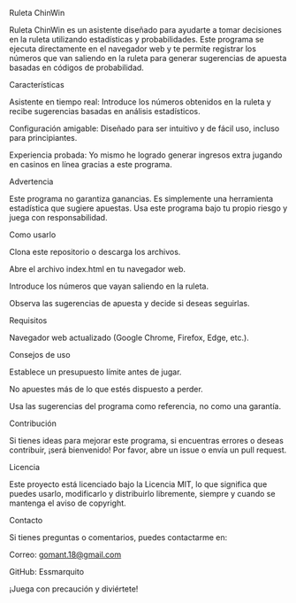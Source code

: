 Ruleta ChinWin

Ruleta ChinWin es un asistente diseñado para ayudarte a tomar decisiones en la ruleta utilizando estadísticas y probabilidades. Este programa se ejecuta directamente en el navegador web y te permite registrar los números que van saliendo en la ruleta para generar sugerencias de apuesta basadas en códigos de probabilidad.

Características

Asistente en tiempo real: Introduce los números obtenidos en la ruleta y recibe sugerencias basadas en análisis estadísticos.

Configuración amigable: Diseñado para ser intuitivo y de fácil uso, incluso para principiantes.

Experiencia probada: Yo mismo he logrado generar ingresos extra jugando en casinos en línea gracias a este programa.

Advertencia

Este programa no garantiza ganancias. Es simplemente una herramienta estadística que sugiere apuestas. Usa este programa bajo tu propio riesgo y juega con responsabilidad.

Como usarlo

Clona este repositorio o descarga los archivos.

Abre el archivo index.html en tu navegador web.

Introduce los números que vayan saliendo en la ruleta.

Observa las sugerencias de apuesta y decide si deseas seguirlas.

Requisitos

Navegador web actualizado (Google Chrome, Firefox, Edge, etc.).

Consejos de uso

Establece un presupuesto límite antes de jugar.

No apuestes más de lo que estés dispuesto a perder.

Usa las sugerencias del programa como referencia, no como una garantía.

Contribución

Si tienes ideas para mejorar este programa, si encuentras errores o deseas contribuir, ¡será bienvenido! Por favor, abre un issue o envía un pull request.

Licencia

Este proyecto está licenciado bajo la Licencia MIT, lo que significa que puedes usarlo, modificarlo y distribuirlo libremente, siempre y cuando se mantenga el aviso de copyright.

Contacto

Si tienes preguntas o comentarios, puedes contactarme en:

Correo: gomant.18@gmail.com

GitHub: Essmarquito

¡Juega con precaución y diviértete!
